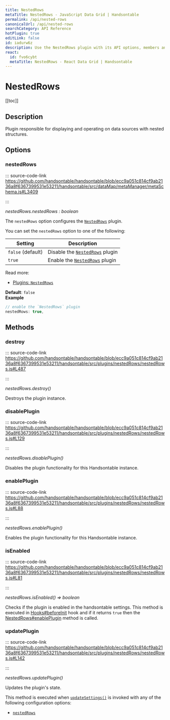 ```yaml
---
title: NestedRows
metaTitle: NestedRows - JavaScript Data Grid | Handsontable
permalink: /api/nested-rows
canonicalUrl: /api/nested-rows
searchCategory: API Reference
hotPlugin: true
editLink: false
id: iadurw6z
description: Use the NestedRows plugin with its API options, members and methods to display data in nested structures (where data spans multiple columns).
react:
  id: fvo6cybt
  metaTitle: NestedRows - React Data Grid | Handsontable
---
```


# NestedRows

[[toc]]

## Description

Plugin responsible for displaying and operating on data sources with nested structures.


## Options

### nestedRows
  
::: source-code-link https://github.com/handsontable/handsontable/blob/ecc9a051c814cf9ab2136a8f6367399531e53211/handsontable/src/dataMap/metaManager/metaSchema.js#L3409

:::

_nestedRows.nestedRows : boolean_

The `nestedRows` option configures the [`NestedRows`](@/api/nestedRows.md) plugin.

You can set the `nestedRows` option to one of the following:

| Setting           | Description                                            |
| ----------------- | ------------------------------------------------------ |
| `false` (default) | Disable the [`NestedRows`](@/api/nestedRows.md) plugin |
| `true`            | Enable the [`NestedRows`](@/api/nestedRows.md) plugin  |

Read more:
- [Plugins: `NestedRows`](@/guides/rows/row-parent-child/row-parent-child.md)

**Default**: <code>false</code>  
**Example**  
```js
// enable the `NestedRows` plugin
nestedRows: true,
```

## Methods

### destroy
  
::: source-code-link https://github.com/handsontable/handsontable/blob/ecc9a051c814cf9ab2136a8f6367399531e53211/handsontable/src/plugins/nestedRows/nestedRows.js#L487

:::

_nestedRows.destroy()_

Destroys the plugin instance.



### disablePlugin
  
::: source-code-link https://github.com/handsontable/handsontable/blob/ecc9a051c814cf9ab2136a8f6367399531e53211/handsontable/src/plugins/nestedRows/nestedRows.js#L129

:::

_nestedRows.disablePlugin()_

Disables the plugin functionality for this Handsontable instance.



### enablePlugin
  
::: source-code-link https://github.com/handsontable/handsontable/blob/ecc9a051c814cf9ab2136a8f6367399531e53211/handsontable/src/plugins/nestedRows/nestedRows.js#L88

:::

_nestedRows.enablePlugin()_

Enables the plugin functionality for this Handsontable instance.



### isEnabled
  
::: source-code-link https://github.com/handsontable/handsontable/blob/ecc9a051c814cf9ab2136a8f6367399531e53211/handsontable/src/plugins/nestedRows/nestedRows.js#L81

:::

_nestedRows.isEnabled() ⇒ boolean_

Checks if the plugin is enabled in the handsontable settings. This method is executed in [Hooks#beforeInit](@/api/hooks.md#beforeinit)
hook and if it returns `true` then the [NestedRows#enablePlugin](@/api/nestedRows.md#enableplugin) method is called.



### updatePlugin
  
::: source-code-link https://github.com/handsontable/handsontable/blob/ecc9a051c814cf9ab2136a8f6367399531e53211/handsontable/src/plugins/nestedRows/nestedRows.js#L142

:::

_nestedRows.updatePlugin()_

Updates the plugin's state.

This method is executed when [`updateSettings()`](@/api/core.md#updatesettings) is invoked with any of the following configuration options:
 - [`nestedRows`](@/api/options.md#nestedrows)



